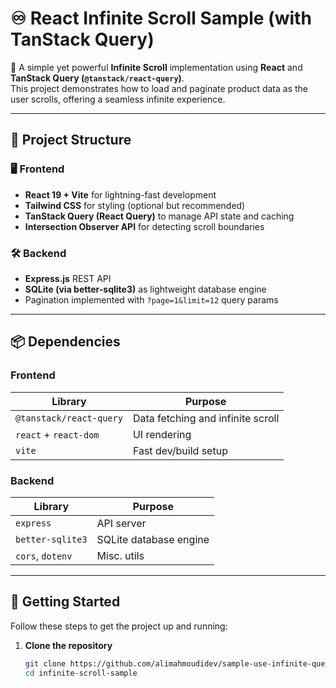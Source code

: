 # ♾️ React Infinite Scroll Sample (with TanStack Query)

🎯 A simple yet powerful **Infinite Scroll** implementation using **React** and **TanStack Query (`@tanstack/react-query`)**.  
This project demonstrates how to load and paginate product data as the user scrolls, offering a seamless infinite experience.

---

## 🔧 Project Structure

### 🖥️ Frontend
- **React 19 + Vite** for lightning-fast development
- **Tailwind CSS** for styling (optional but recommended)
- **TanStack Query (React Query)** to manage API state and caching
- **Intersection Observer API** for detecting scroll boundaries

### 🛠️ Backend
- **Express.js** REST API
- **SQLite (via better-sqlite3)** as lightweight database engine
- Pagination implemented with `?page=1&limit=12` query params

---

## 📦 Dependencies

### Frontend

| Library                 | Purpose                            |
|------------------------|------------------------------------|
| `@tanstack/react-query`| Data fetching and infinite scroll  |
| `react` + `react-dom`  | UI rendering                       |
| `vite`                 | Fast dev/build setup               |

### Backend

| Library         | Purpose                |
|----------------|------------------------|
| `express`       | API server             |
| `better-sqlite3`| SQLite database engine |
| `cors`, `dotenv`| Misc. utils            |

---

## 🚀 Getting Started

Follow these steps to get the project up and running:

1. **Clone the repository**

   ```bash
   git clone https://github.com/alimahmoudidev/sample-use-infinite-query.git
   cd infinite-scroll-sample
